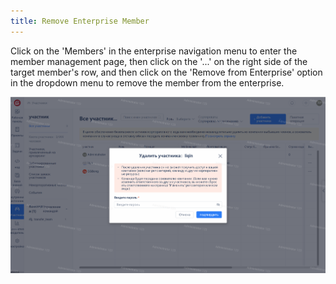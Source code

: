 ```yaml
---
title: Remove Enterprise Member
---
```


Click on the 'Members' in the enterprise navigation menu to enter the member management page, then click on the '...' on the right side of the target member's row, and then click on the 'Remove from Enterprise' option in the dropdown menu to remove the member from the enterprise.

![Image Description](assets/image385.png)